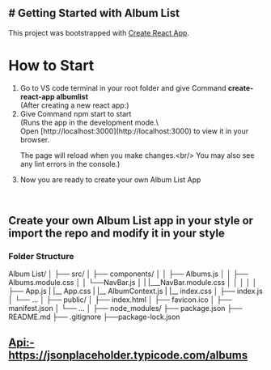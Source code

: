 <h2># Getting Started with Album List</h2>

This project was bootstrapped with [Create React App](https://github.com/facebook/create-react-app).

<h1>How to Start</h1>
<ol>
  <li>Go to VS code terminal in your root folder and give Command <b>create-react-app albumlist</b></li>
  (After creating a new react app:)
  <li>Give Command npm start to start</li>
 (Runs the app in the development mode.\<br/>
Open [http://localhost:3000](http://localhost:3000) to view it in your browser.<br/>

The page will reload when you make changes.\<br/>
You may also see any lint errors in the console.)
<li>Now you are ready to  create your own Album List App</li>
</ol>
<br/>
<h2>Create your own Album List app in your style or import the repo and modify it in your style</h2>


<h3>Folder Structure</h3>
Album List/
│
├── src/
│   ├── components/
│   │   ├── Albums.js
│   │   ├── Albums.module.css
│   │   └──NavBar.js
│   |   |___NavBar.module.css
│   │
│   │
│   ├── App.js
|   |__ App.css
|   |__ AlbumContext.js
|   |__ index.css
│   ├── index.js
│   └── ...
│
├── public/
│   ├── index.html
│   ├── favicon.ico
│   ├── manifest.json
│   └── ...
│
├── node_modules/
├── package.json
├── README.md
├── .gitignore
├──package-lock.json

<h2><a href="https://jsonplaceholder.typicode.com/albums">Api:- https://jsonplaceholder.typicode.com/albums</a></h2>









 
